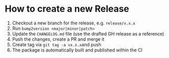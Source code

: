 # How to create a new Release
1. Checkout a new branch for the release, e.g. `release/x.x.x`
2. Run `bump2version <major|minor|patch>`
3. Update the `CHANGELOG.md` file (use the drafted GH release as a reference)
4. Push the changes, create a PR and merge it
5. Create tag via `git tag -a vx.x.x`and push
6. The package is automatically built and published within the CI
